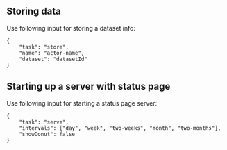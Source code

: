 ## Storing data

Use following input for storing a dataset info:

```
{
    "task": "store",
    "name": "actor-name",
    "dataset": "datasetId"
}
```

## Starting up a server with status page

Use following input for starting a status page server:

```
{
    "task": "serve",
    "intervals": ["day", "week", "two-weeks", "month", "two-months"],
    "showDonut": false
}
```
